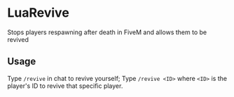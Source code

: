 # LuaRevive
Stops players respawning after death in FiveM and allows them to be revived

## Usage
Type `/revive` in chat to revive yourself;
Type `/revive <ID>` where `<ID>` is the player's ID to revive that specific player.
